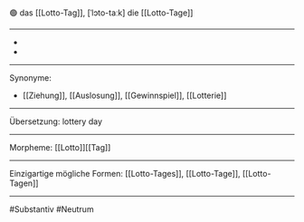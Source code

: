 🟢 das [[Lotto-Tag]], [ˈlɔto-taːk]
die [[Lotto-Tage]]

---
-
-

---
Synonyme:
- [[Ziehung]], [[Auslosung]], [[Gewinnspiel]], [[Lotterie]]

---
Übersetzung: lottery day

---
Morpheme:
[[Lotto]][[Tag]]

---
Einzigartige mögliche Formen: [[Lotto-Tages]], [[Lotto-Tage]], [[Lotto-Tagen]]

---
#Substantiv #Neutrum